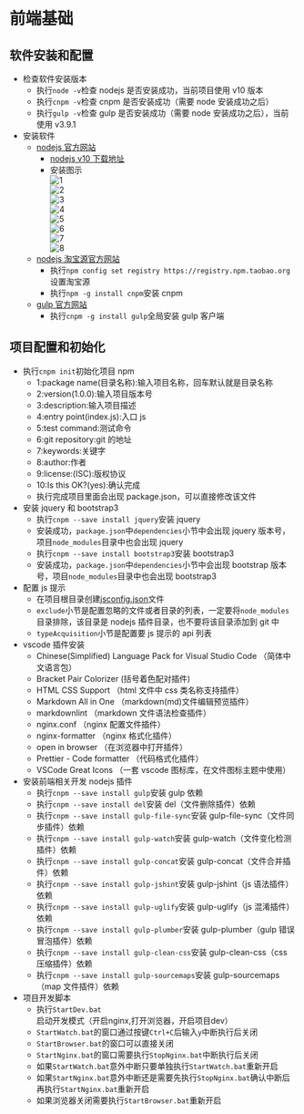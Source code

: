 # 前端基础

## 软件安装和配置

- 检查软件安装版本
  - 执行`node -v`检查 nodejs 是否安装成功，当前项目使用 v10 版本
  - 执行`cnpm -v`检查 cnpm 是否安装成功（需要 node 安装成功之后）
  - 执行`gulp -v`检查 gulp 是否安装成功（需要 node 安装成功之后），当前使用 v3.9.1
- 安装软件
  - [nodejs 官方网站](http://nodejs.org/)
    - [nodejs v10 下载地址](https://nodejs.org/dist/v10.13.0/node-v10.13.0-x64.msi)
    - 安装图示  
      ![1](doc-images/nodejs001.jpg)  
      ![2](doc-images/nodejs002.jpg)  
      ![3](doc-images/nodejs003.jpg)  
      ![4](doc-images/nodejs004.jpg)  
      ![5](doc-images/nodejs005.jpg)  
      ![6](doc-images/nodejs006.jpg)  
      ![7](doc-images/nodejs007.jpg)  
      ![8](doc-images/nodejs008.jpg)
  - [nodejs 淘宝源官方网站](http://npm.taobao.org/)
    - 执行`npm config set registry https://registry.npm.taobao.org`设置淘宝源
    - 执行`npm -g install cnpm`安装 cnpm
  - [gulp 官方网站](https://gulpjs.com/)
    - 执行`cnpm -g install gulp`全局安装 gulp 客户端

## 项目配置和初始化

- 执行`cnpm init`初始化项目 npm
  - 1:package name(目录名称):输入项目名称，回车默认就是目录名称
  - 2:version(1.0.0):输入项目版本号
  - 3:description:输入项目描述
  - 4:entry point(index.js):入口 js
  - 5:test command:测试命令
  - 6:git repository:git 的地址
  - 7:keywords:关键字
  - 8:author:作者
  - 9:license:(ISC):版权协议
  - 10:Is this OK?(yes):确认完成
  - 执行完成项目里面会出现 package.json，可以直接修改该文件
- 安装 jquery 和 bootstrap3
  - 执行`cnpm --save install jquery`安装 jquery
  - 安装成功，`package.json`中`dependencies`小节中会出现 jquery 版本号，项目`node_modules`目录中也会出现 jquery
  - 执行`cnpm --save install bootstrap3`安装 bootstrap3
  - 安装成功，`package.json`中`dependencies`小节中会出现 bootstrap 版本号，项目`node_modules`目录中也会出现 bootstrap3
- 配置 js 提示
  - 在项目根目录创建[jsconfig.json](jsconfig.json)文件
  - `exclude`小节是配置忽略的文件或者目录的列表，一定要将`node_modules`目录排除，该目录是 nodejs 插件目录，也不要将该目录添加到 git 中
  - `typeAcquisition`小节是配置要 js 提示的 api 列表
- vscode 插件安装
  - Chinese(Simplified) Language Pack for Visual Studio Code （简体中文语言包）
  - Bracket Pair Colorizer (括号着色配对插件)
  - HTML CSS Support （html 文件中 css 类名称支持插件）
  - Markdown All in One （markdown(md)文件编辑预览插件）
  - markdownlint （markdown 文件语法检查插件）
  - nginx.conf （nginx 配置文件插件）
  - nginx-formatter （nginx 格式化插件）
  - open in browser （在浏览器中打开插件）
  - Prettier - Code formatter （代码格式化插件）
  - VSCode Great Icons （一套 vscode 图标库，在文件图标主题中使用）
- 安装前端相关开发 nodejs 插件
  - 执行`cnpm --save install gulp`安装 gulp 依赖
  - 执行`cnpm --save install del`安装 del（文件删除插件）依赖
  - 执行`cnpm --save install gulp-file-sync`安装 gulp-file-sync（文件同步插件）依赖
  - 执行`cnpm --save install gulp-watch`安装 gulp-watch（文件变化检测插件）依赖
  - 执行`cnpm --save install gulp-concat`安装 gulp-concat（文件合并插件）依赖
  - 执行`cnpm --save install gulp-jshint`安装 gulp-jshint（js 语法插件）依赖
  - 执行`cnpm --save install gulp-uglify`安装 gulp-uglify（js 混淆插件）依赖
  - 执行`cnpm --save install gulp-plumber`安装 gulp-plumber（gulp 错误冒泡插件）依赖
  - 执行`cnpm --save install gulp-clean-css`安装 gulp-clean-css（css 压缩插件）依赖
  - 执行`cnpm --save install gulp-sourcemaps`安装 gulp-sourcemaps（map 文件插件）依赖
- 项目开发脚本
  - 执行`StartDev.bat`启动开发模式（开启nginx,打开浏览器，开启项目dev）
  - `StartWatch.bat`的窗口通过按键`Ctrl+C`后输入`y`中断执行后关闭
  - `StartBrowser.bat`的窗口可以直接关闭
  - `StartNginx.bat`的窗口需要执行`StopNginx.bat`中断执行后关闭
  - 如果`StartWatch.bat`意外中断只要单独执行`StartWatch.bat`重新开启
  - 如果`StartNginx.bat`意外中断还是需要先执行`StopNginx.bat`确认中断后再执行`StartNginx.bat`重新开启
  - 如果浏览器关闭需要执行`StartBrowser.bat`重新开启
